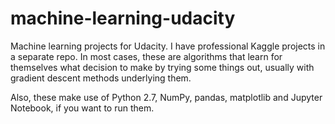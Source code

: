 # machine-learning-udacity
Machine learning projects for Udacity. I have professional Kaggle projects in a separate repo. In most cases, these are algorithms that learn for themselves what decision to make by trying some things out, usually with gradient descent methods underlying them.

Also, these make use of Python 2.7, NumPy, pandas, matplotlib and Jupyter Notebook, if you want to run them.
